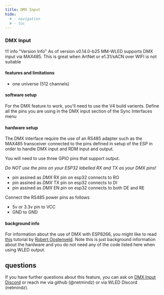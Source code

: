 ```yaml
---
title: DMX Input
hide:
  # - navigation
  # - toc
---
```


### DMX Input

!!! info "Version Info"
    As of version v0.14.0-b25 MM-WLED supports DMX input via MAX485. This is great when ArtNet or e1.31/sACN over WIFI is not suitable 

#### features and limitations

* one universe (512 channels)

#### software setup

For the DMX feature to work, you'll need to use the V4 build varients. Define all the pins you are using in the DMX input section of the Sync Interfaces menu

#### hardware setup

The DMX interface require the use of an RS485 adapter such as the MAX485 transceiver connected to the pins defined in setup of the ESP in order to handle DMX input and RDM input and output.


You will need to use three GPIO pins that support output.

*Do NOT use the pins on your ESP32 labelled RX and TX as your DMX pins!*

* pin assined as *DMX* RX pin on esp32 connects to RO
* pin assined as *DMX* TX pin on esp32 connects to DI
* pin assined as *DMX* EN pin on esp32 connects to both DE and RE

Connect the RS485 power pins as follows

* 5v or 3.3v pin to VCC
* GND to GND

#### background info


For information about the use of DMX with ESP8266, you might like to read [this](https://robertoostenveld.nl/art-net-to-dmx512-with-esp8266/) tutorial by [Robert Oostenveld](https://robertoostenveld.nl/). Note this is just background information about the hardware and you do not need any of the code listed here when using WLED output.

## questions

If you have further questions about this feature, you can ask on [DMX Input Discord](https://discord.com/channels/473448917040758787/1097792072762798110) or reach me via github (@netmindz) or via WLED Discord (netmindz).
